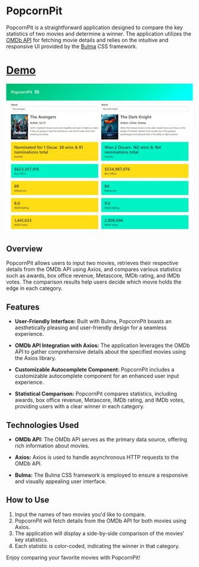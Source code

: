 # PopcornPit

PopcornPit is a straightforward application designed to compare the key statistics of two movies and determine a winner. The application utilizes the [OMDb API](https://www.omdbapi.com/) for fetching movie details and relies on the intuitive and responsive UI provided by the [Bulma](https://bulma.io/) CSS framework.

# [Demo](https://timothyguo86.github.io/popcornpit/)

![](images/preview.png)

## Overview

PopcornPit allows users to input two movies, retrieves their respective details from the OMDb API using Axios, and compares various statistics such as awards, box office revenue, Metascore, IMDb rating, and IMDb votes. The comparison results help users decide which movie holds the edge in each category.

## Features

- **User-Friendly Interface:** Built with Bulma, PopcornPit boasts an aesthetically pleasing and user-friendly design for a seamless experience.

- **OMDb API Integration with Axios:** The application leverages the OMDb API to gather comprehensive details about the specified movies using the Axios library.

- **Customizable Autocomplete Component:** PopcornPit includes a customizable autocomplete component for an enhanced user input experience.

- **Statistical Comparison:** PopcornPit compares statistics, including awards, box office revenue, Metascore, IMDb rating, and IMDb votes, providing users with a clear winner in each category.

## Technologies Used

- **OMDb API:** The OMDb API serves as the primary data source, offering rich information about movies.

- **Axios:** Axios is used to handle asynchronous HTTP requests to the OMDb API.

- **Bulma:** The Bulma CSS framework is employed to ensure a responsive and visually appealing user interface.

## How to Use

1. Input the names of two movies you'd like to compare.
2. PopcornPit will fetch details from the OMDb API for both movies using Axios.
3. The application will display a side-by-side comparison of the movies' key statistics.
4. Each statistic is color-coded, indicating the winner in that category.

Enjoy comparing your favorite movies with PopcornPit!
